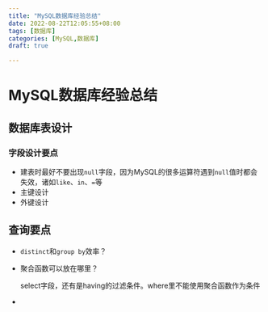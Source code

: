```yaml
---
title: "MySQL数据库经验总结"
date: 2022-08-22T12:05:55+08:00
tags: [数据库]
categories: [MySQL,数据库]
draft: true

---
```


# MySQL数据库经验总结

## 数据库表设计

### 字段设计要点

- 建表时最好不要出现`null`字段，因为MySQL的很多运算符遇到`null`值时都会失效，诸如`like`、`in`、`=`等
- 主键设计
- 外键设计

## 查询要点

- `distinct`和`group by`效率？

- 聚合函数可以放在哪里？

  select字段，还有是having的过滤条件。where里不能使用聚合函数作为条件

- 
